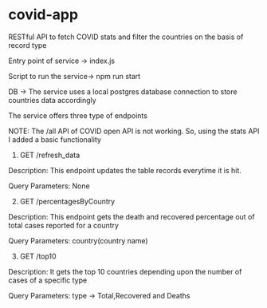 # covid-app
RESTful API to fetch COVID stats and filter the countries on the basis of record type

Entry point of service -> index.js

Script to run the service-> npm run start

DB -> The service uses a local postgres database connection to store countries data accordingly

The service offers three type of endpoints

NOTE: The /all API of COVID open API is not working. So, using the stats API I added a basic functionality



1. GET /refresh_data
  
  Description:
  This endpoint updates the table records everytime it is hit.
  
  Query Parameters:
  None
  
2. GET /percentagesByCountry
  
  Description:
  This endpoint gets the death and recovered percentage out of total cases reported for a country
  
  Query Parameters:
  country(country name)
  
  
3. GET /top10

Description:
It gets the top 10 countries depending upon the number of cases of a specific type

Query Parameters:
type -> Total,Recovered and Deaths
